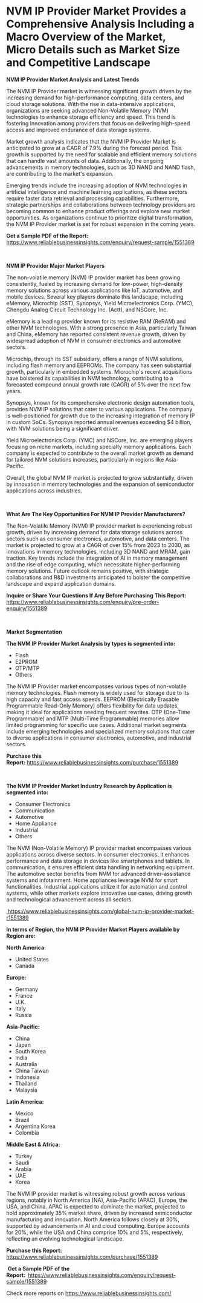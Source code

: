 <p><h1>NVM IP Provider Market Provides a Comprehensive Analysis Including a Macro Overview of the Market, Micro Details such as Market Size and Competitive Landscape</h1></p><p><strong>NVM IP Provider Market Analysis and Latest Trends</strong></p>
<p><p>The NVM IP Provider market is witnessing significant growth driven by the increasing demand for high-performance computing, data centers, and cloud storage solutions. With the rise in data-intensive applications, organizations are seeking advanced Non-Volatile Memory (NVM) technologies to enhance storage efficiency and speed. This trend is fostering innovation among providers that focus on delivering high-speed access and improved endurance of data storage systems.</p><p>Market growth analysis indicates that the NVM IP Provider Market is anticipated to grow at a CAGR of 7.9% during the forecast period. This growth is supported by the need for scalable and efficient memory solutions that can handle vast amounts of data. Additionally, the ongoing advancements in memory technologies, such as 3D NAND and NAND flash, are contributing to the market's expansion.</p><p>Emerging trends include the increasing adoption of NVM technologies in artificial intelligence and machine learning applications, as these sectors require faster data retrieval and processing capabilities. Furthermore, strategic partnerships and collaborations between technology providers are becoming common to enhance product offerings and explore new market opportunities. As organizations continue to prioritize digital transformation, the NVM IP Provider market is set for robust expansion in the coming years.</p></p>
<p><strong>Get a Sample PDF of the Report:&nbsp;</strong> <a href="https://www.reliablebusinessinsights.com/enquiry/request-sample/1551389?utm_campaign=2224&utm_medium=2&utm_source=Github&utm_content=ia&utm_term=12022025&utm_id=nvm-ip-provider">https://www.reliablebusinessinsights.com/enquiry/request-sample/1551389</a></p>
<p>&nbsp;</p>
<p><strong>NVM IP Provider Major Market Players</strong></p>
<p><p>The non-volatile memory (NVM) IP provider market has been growing consistently, fueled by increasing demand for low-power, high-density memory solutions across various applications like IoT, automotive, and mobile devices. Several key players dominate this landscape, including eMemory, Microchip (SST), Synopsys, Yield Microelectronics Corp. (YMC), Chengdu Analog Circuit Technology Inc. (Actt), and NSCore, Inc.</p><p>eMemory is a leading provider known for its resistive RAM (ReRAM) and other NVM technologies. With a strong presence in Asia, particularly Taiwan and China, eMemory has reported consistent revenue growth, driven by widespread adoption of NVM in consumer electronics and automotive sectors.</p><p>Microchip, through its SST subsidiary, offers a range of NVM solutions, including flash memory and EEPROMs. The company has seen substantial growth, particularly in embedded systems. Microchip's recent acquisitions have bolstered its capabilities in NVM technology, contributing to a forecasted compound annual growth rate (CAGR) of 5% over the next few years.</p><p>Synopsys, known for its comprehensive electronic design automation tools, provides NVM IP solutions that cater to various applications. The company is well-positioned for growth due to the increasing integration of memory IP in custom SoCs. Synopsys reported annual revenues exceeding $4 billion, with NVM solutions being a significant driver.</p><p>Yield Microelectronics Corp. (YMC) and NSCore, Inc. are emerging players focusing on niche markets, including specialty memory applications. Each company is expected to contribute to the overall market growth as demand for tailored NVM solutions increases, particularly in regions like Asia-Pacific.</p><p>Overall, the global NVM IP market is projected to grow substantially, driven by innovation in memory technologies and the expansion of semiconductor applications across industries.</p></p>
<p>&nbsp;</p>
<p><strong>What Are The Key Opportunities For NVM IP Provider Manufacturers?</strong></p>
<p><p>The Non-Volatile Memory (NVM) IP provider market is experiencing robust growth, driven by increasing demand for data storage solutions across sectors such as consumer electronics, automotive, and data centers. The market is projected to grow at a CAGR of over 15% from 2023 to 2030, as innovations in memory technologies, including 3D NAND and MRAM, gain traction. Key trends include the integration of AI in memory management and the rise of edge computing, which necessitate higher-performing memory solutions. Future outlook remains positive, with strategic collaborations and R&D investments anticipated to bolster the competitive landscape and expand application domains.</p></p>
<p><strong>Inquire or Share Your Questions If Any Before Purchasing This Report:</strong> <a href="https://www.reliablebusinessinsights.com/enquiry/pre-order-enquiry/1551389?utm_campaign=2224&utm_medium=2&utm_source=Github&utm_content=ia&utm_term=12022025&utm_id=nvm-ip-provider">https://www.reliablebusinessinsights.com/enquiry/pre-order-enquiry/1551389</a></p>
<p>&nbsp;</p>
<p><strong>Market Segmentation</strong></p>
<p><strong>The NVM IP Provider Market Analysis by types is segmented into:</strong></p>
<p><ul><li>Flash</li><li>E2PROM</li><li>OTP/MTP</li><li>Others</li></ul></p>
<p><p>The NVM IP Provider market encompasses various types of non-volatile memory technologies. Flash memory is widely used for storage due to its high capacity and fast access speeds. EEPROM (Electrically Erasable Programmable Read-Only Memory) offers flexibility for data updates, making it ideal for applications needing frequent rewrites. OTP (One-Time Programmable) and MTP (Multi-Time Programmable) memories allow limited programming for specific use cases. Additional market segments include emerging technologies and specialized memory solutions that cater to diverse applications in consumer electronics, automotive, and industrial sectors.</p></p>
<p><strong>Purchase this Report:&nbsp;</strong><a href="https://www.reliablebusinessinsights.com/purchase/1551389?utm_campaign=2224&utm_medium=2&utm_source=Github&utm_content=ia&utm_term=12022025&utm_id=nvm-ip-provider">https://www.reliablebusinessinsights.com/purchase/1551389</a></p>
<p>&nbsp;</p>
<p><strong>The NVM IP Provider Market Industry Research by Application is segmented into:</strong></p>
<p><ul><li>Consumer Electronics</li><li>Communication</li><li>Automotive</li><li>Home Appliance</li><li>Industrial</li><li>Others</li></ul></p>
<p><p>The NVM (Non-Volatile Memory) IP provider market encompasses various applications across diverse sectors. In consumer electronics, it enhances performance and data storage in devices like smartphones and tablets. In communication, it ensures efficient data handling in networking equipment. The automotive sector benefits from NVM for advanced driver-assistance systems and infotainment. Home appliances leverage NVM for smart functionalities. Industrial applications utilize it for automation and control systems, while other markets explore innovative use cases, driving growth and technological advancement across all sectors.</p></p>
<p><a href="https://www.reliablebusinessinsights.com/global-nvm-ip-provider-market-r1551389?utm_campaign=2224&utm_medium=2&utm_source=Github&utm_content=ia&utm_term=12022025&utm_id=nvm-ip-provider">&nbsp;https://www.reliablebusinessinsights.com/global-nvm-ip-provider-market-r1551389</a></p>
<p><strong>In terms of Region, the NVM IP Provider Market Players available by Region are:</strong></p>
<p>
    <p> <strong> North America: </strong>
        <ul>
            <li>United States</li>
            <li>Canada</li>
        </ul>
        </p> 
    <p> <strong> Europe: </strong>
        <ul>
            <li>Germany</li>
            <li>France</li>
            <li>U.K.</li>
            <li>Italy</li>
            <li>Russia</li>
        </ul>
        </p> 
    <p> <strong> Asia-Pacific: </strong>
        <ul>
            <li>China</li>
            <li>Japan</li>
            <li>South Korea</li>
            <li>India</li>
            <li>Australia</li>
            <li>China Taiwan</li>
            <li>Indonesia</li>
            <li>Thailand</li>
            <li>Malaysia</li>
        </ul>
        </p> 
    <p> <strong> Latin America: </strong>
        <ul>
            <li>Mexico</li>
            <li>Brazil</li>
            <li>Argentina Korea</li>
            <li>Colombia</li>
        </ul>
        </p> 
    <p> <strong> Middle East & Africa: </strong>
        <ul>
            <li>Turkey</li>
            <li>Saudi</li>
            <li>Arabia</li>
            <li>UAE</li>
            <li>Korea</li>
        </ul>
    </p>
    </p>
<p><p>The NVM IP provider market is witnessing robust growth across various regions, notably in North America (NA), Asia-Pacific (APAC), Europe, the USA, and China. APAC is expected to dominate the market, projected to hold approximately 35% market share, driven by increased semiconductor manufacturing and innovation. North America follows closely at 30%, supported by advancements in AI and cloud computing. Europe accounts for 20%, while the USA and China comprise 10% and 5%, respectively, reflecting an evolving technological landscape.</p></p>
<p><strong>Purchase this Report: </strong><a href="https://www.reliablebusinessinsights.com/purchase/1551389?utm_campaign=2224&utm_medium=2&utm_source=Github&utm_content=ia&utm_term=12022025&utm_id=nvm-ip-provider">https://www.reliablebusinessinsights.com/purchase/1551389</a></p>
<p>&nbsp;<strong>Get a Sample PDF of the Report:&nbsp;&nbsp;</strong><a href="https://www.reliablebusinessinsights.com/enquiry/request-sample/1551389?utm_campaign=2224&utm_medium=2&utm_source=Github&utm_content=ia&utm_term=12022025&utm_id=nvm-ip-provider">https://www.reliablebusinessinsights.com/enquiry/request-sample/1551389</a></p>
<p><strong></strong></p>
<p>Check more reports on <a href="https://www.reliablebusinessinsights.com/?utm_campaign=2224&utm_medium=2&utm_source=Github&utm_content=ia&utm_term=12022025&utm_id=nvm-ip-provider">https://www.reliablebusinessinsights.com/</a></p>